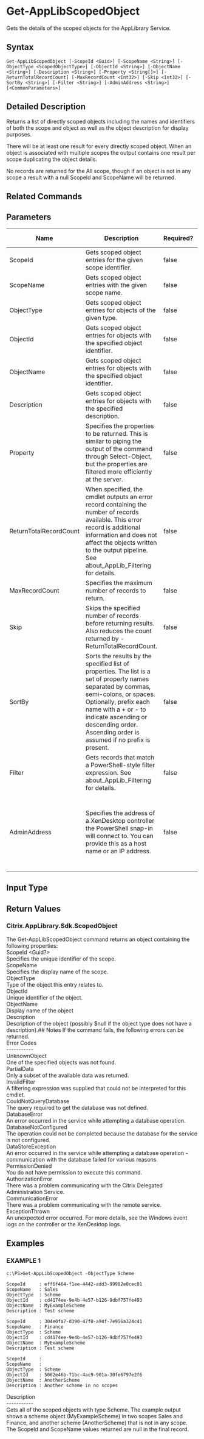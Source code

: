 ﻿# Get-AppLibScopedObject

   Gets the details of the scoped objects for the AppLibrary Service.

## Syntax
```
Get-AppLibScopedObject [-ScopeId <Guid>] [-ScopeName <String>] [-ObjectType <ScopedObjectType>] [-ObjectId <String>] [-ObjectName <String>] [-Description <String>] [-Property <String[]>] [-ReturnTotalRecordCount] [-MaxRecordCount <Int32>] [-Skip <Int32>] [-SortBy <String>] [-Filter <String>] [-AdminAddress <String>] [<CommonParameters>]
```

## Detailed Description
   Returns a list of directly scoped objects including the names and identifiers of both the scope and object as well as the object description for display purposes.

There will be at least one result for every directly scoped object. When an object is associated with multiple scopes the output contains one result per scope duplicating the object details.

No records are returned for the All scope, though if an object is not in any scope a result with a null ScopeId and ScopeName will be returned.

## Related Commands
## Parameters

| Name   | Description | Required? | Pipeline Input | Default Value |
| --- | --- | --- | --- | --- |
| ScopeId | Gets scoped object entries for the given scope identifier. | false | true (ByPropertyName) |  |
| ScopeName | Gets scoped object entries with the given scope name. | false | true (ByPropertyName) |  |
| ObjectType | Gets scoped object entries for objects of the given type. | false | true (ByPropertyName) |  |
| ObjectId | Gets scoped object entries for objects with the specified object identifier. | false | true (ByPropertyName) |  |
| ObjectName | Gets scoped object entries for objects with the specified object identifier. | false | true (ByPropertyName) |  |
| Description | Gets scoped object entries for objects with the specified description. | false | false |  |
| Property | Specifies the properties to be returned. This is similar to piping the output of the command through Select-Object, but the properties are filtered more efficiently at the server. | false | false |  |
| ReturnTotalRecordCount | When specified, the cmdlet outputs an error record containing the number of records available. This error record is additional information and does not affect the objects written to the output pipeline. See about_AppLib_Filtering for details. | false | false | False |
| MaxRecordCount | Specifies the maximum number of records to return. | false | false | 250 |
| Skip | Skips the specified number of records before returning results. Also reduces the count returned by -ReturnTotalRecordCount. | false | false | 0 |
| SortBy | Sorts the results by the specified list of properties. The list is a set of property names separated by commas, semi-colons, or spaces. Optionally, prefix each name with a + or - to indicate ascending or descending order. Ascending order is assumed if no prefix is present. | false | false | The default sort order is by name or unique identifier. |
| Filter | Gets records that match a PowerShell-style filter expression. See about_AppLib_Filtering for details. | false | false |  |
| AdminAddress | Specifies the address of a XenDesktop controller the PowerShell snap-in will connect to. You can provide this as a host name or an IP address. | false | false | Localhost. Once a value is provided by any cmdlet, this value becomes the default. |

## Input Type
### 
   
## Return Values
### Citrix.AppLibrary.Sdk.ScopedObject
   The Get-AppLibScopedObject command returns an object containing the following properties:<br>ScopeId <Guid?><br>    Specifies the unique identifier of the scope.<br>ScopeName <String><br>    Specifies the display name of the scope.<br>ObjectType <ScopedObjectType><br>    Type of the object this entry relates to.<br>ObjectId <String><br>    Unique identifier of the object.<br>ObjectName <String><br>    Display name of the object<br>Description  <String><br>    Description of the object (possibly $null if the object type does not have a description).## Notes
   If the command fails, the following errors can be returned.<br>    Error Codes<br>    -----------<br>    UnknownObject<br>        One of the specified objects was not found.<br>    PartialData<br>         Only a subset of the available data was returned.<br>    InvalidFilter<br>        A filtering expression was supplied that could not be interpreted for this cmdlet.<br>    CouldNotQueryDatabase<br>         The query required to get the database was not defined.<br>    DatabaseError<br>        An error occurred in the service while attempting a database operation.<br>    DatabaseNotConfigured<br>        The operation could not be completed because the database for the service is not configured.<br>    DataStoreException<br>        An error occurred in the service while attempting a database operation - communication with the database failed for various reasons.<br>    PermissionDenied<br>        You do not have permission to execute this command.<br>    AuthorizationError<br>        There was a problem communicating with the Citrix Delegated Administration Service.<br>    CommunicationError<br>        There was a problem communicating with the remote service.<br>    ExceptionThrown<br>        An unexpected error occurred.  For more details, see the Windows event logs on the controller or the XenDesktop logs.
## Examples

### EXAMPLE 1
```
c:\PS>Get-AppLibScopedObject -ObjectType Scheme

ScopeId     : eff6f464-f1ee-4442-add3-99982e0cec01
ScopeName   : Sales
ObjectType  : Scheme
ObjectId    : cd4174ee-9e4b-4e57-b126-9dbf757fe493
ObjectName  : MyExampleScheme
Description : Test scheme

ScopeId     : 304e0fa7-d390-47f0-a94f-7e956a324c41
ScopeName   : Finance
ObjectType  : Scheme
ObjectId    : cd4174ee-9e4b-4e57-b126-9dbf757fe493
ObjectName  : MyExampleScheme
Description : Test scheme

ScopeId     :
ScopeName   :
ObjectType  : Scheme
ObjectId    : 5062e46b-71bc-4ac9-901a-30fe6797e2f6
ObjectName  : AnotherScheme
Description : Another scheme in no scopes
```
   Description<br>-----------<br>Gets all of the scoped objects with type Scheme. The example output shows a scheme object (MyExampleScheme) in two scopes Sales and Finance, and another scheme (AnotherScheme) that is not in any scope. The ScopeId and ScopeName values returned are null in the final record.
